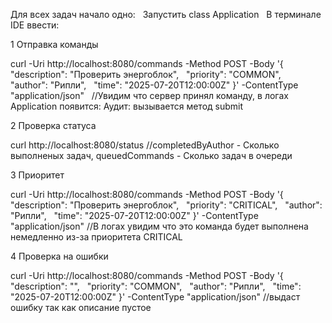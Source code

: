 Для всех задач начало одно:
 	Запустить class Application
 	В терминале IDE ввести:


1 Отправка команды

curl -Uri http://localhost:8080/commands -Method POST -Body '{
  "description": "Проверить энергоблок",
  "priority": "COMMON",
  "author": "Рипли",
  "time": "2025-07-20T12:00:00Z"
}' -ContentType "application/json"
 	//Увидим что сервер принял команду, в логах Application появится: Аудит: вызывается метод submit


2 Проверка статуса

curl http://localhost:8080/status
//completedByAuthor - Сколько выполненых задач, queuedCommands - Сколько задач в очереди

3 Приоритет

curl -Uri http://localhost:8080/commands -Method POST -Body '{
  "description": "Проверить энергоблок",
  "priority": "CRITICAL",
  "author": "Рипли",
  "time": "2025-07-20T12:00:00Z"
}' -ContentType "application/json"
//В логах увидим что это команда будет выполнена немедленно из-за приоритета CRITICAL

4 Проверка на ошибки

curl -Uri http://localhost:8080/commands -Method POST -Body '{
  "description": "",
  "priority": "COMMON",
  "author": "Рипли",
  "time": "2025-07-20T12:00:00Z"
}' -ContentType "application/json"
//выдаст ошибку так как описание пустое
